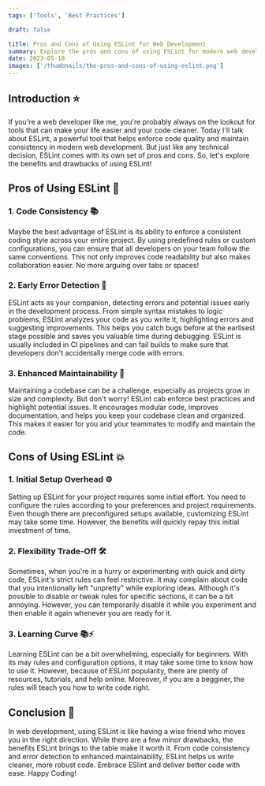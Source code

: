 ```yaml
---
tags: ['Tools', 'Best Practices']

draft: false

title: Pros and Cons of Using ESLint for Web Development
summary: Explore the pros and cons of using ESLint for modern web development. Learn how it enhances code consistency, detects errors, and improves maintainability.
date: 2023-05-18
images: ['/thumbnails/the-pros-and-cons-of-using-eslint.png']
---
```


## Introduction ⭐

If you're a web developer like me, you're probably always on the lookout for tools that can make your life easier and your code cleaner. Today I'll talk about ESLint, a powerful tool that helps enforce code quality and maintain consistency in modern web development. But just like any technical decision, ESLint comes with its own set of pros and cons. So, let's explore the benefits and drawbacks of using ESLint!

## Pros of Using ESLint 🌟

### 1. Code Consistency 📚

Maybe the best advantage of ESLint is its ability to enforce a consistent coding style across your entire project. By using predefined rules or custom configurations, you can ensure that all developers on your team follow the same conventions. This not only improves code readability but also makes collaboration easier. No more arguing over tabs or spaces!

### 2. Early Error Detection 🚦

ESLint acts as your companion, detecting errors and potential issues early in the development process. From simple syntax mistakes to logic problems, ESLint analyzes your code as you write it, highlighting errors and suggesting improvements. This helps you catch bugs before at the earlisest stage possible and saves you valuable time during debugging. ESLint is usually included in CI pipelines and can fail builds to make sure that developers don't accidentally merge code with errors.

### 3. Enhanced Maintainability 🧹

Maintaining a codebase can be a challenge, especially as projects grow in size and complexity. But don't worry! ESLint cab enforce best practices and highlight potential issues. It encourages modular code, improves documentation, and helps you keep your codebase clean and organized. This makes it easier for you and your teammates to modify and maintain the code.

## Cons of Using ESLint 💥

### 1. Initial Setup Overhead ⚙️

Setting up ESLint for your project requires some initial effort. You need to configure the rules according to your preferences and project requirements. Even though there are preconfigured setups available, customizing ESLint may take some time. However, the benefits will quickly repay this initial investment of time.

### 2. Flexibility Trade-Off 🛠️

Sometimes, when you're in a hurry or experimenting with quick and dirty code, ESLint's strict rules can feel restrictive. It may complain about code that you intentionally left "unpretty" while exploring ideas. Although it's possible to disable or tweak rules for specific sections, it can be a bit annoying. However, you can temporarily disable it while you experiment and then enable it again whenever you are ready for it.

### 3. Learning Curve 📚⚡

Learning ESLint can be a bit overwhelming, especially for beginners. With its may rules and configuration options, it may take some time to know how to use it. However, because of ESLint popularity, there are plenty of resources, tutorials, and help online. Moreover, if you are a begginer, the rules will teach you how to write code right.

## Conclusion 🌈

In web development, using ESLint is like having a wise friend who moves you in the right direction. While there are a few minor drawbacks, the benefits ESLint brings to the table make it worth it. From code consistency and error detection to enhanced maintainability, ESLint helps us write cleaner, more robust code. Embrace ESlint and deliver better code with ease. Happy Coding!
